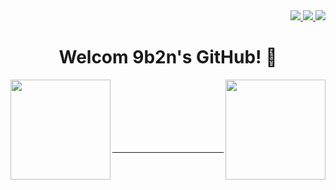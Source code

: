 <div align=right>
  <a href="https://hits.seeyoufarm.com">
    <img src="https://hits.seeyoufarm.com/api/count/incr/badge.svg?url=https%3A%2F%2Fgithub.com%2F9b2n&count_bg=%237B00FF&title_bg=%23555555&icon=&icon_color=%23E7E7E7&title=hits&edge_flat=true"/>
  </a>
  <a href="https://9b2n.github.io/">
    <img src="http://img.shields.io/badge/-blog-black?style=flat-square&logo=github&link=https://9b2n.github.io/"/>
  </a>
  <a href="mailto:rbqls1057@naver.com">
    <img src="http://img.shields.io/badge/-email-ea4335?style=flat-square&logo=Gmail&logoColor=white&link=mailto:rbqls1057@naver.com"/>
  </a>
</div>

<h1 align=center>Welcom 9b2n's GitHub! 👋</h1>
<div>
  <a href="https://github.com/9b2n/github-readme-stats">
    <img align="left" height=160 src="https://github-readme-stats.vercel.app/api?username=9b2n&count_private=true&show_icon=true&theme=default&hide_border=true&hide=stars" style="max-width: 100%"/>
  </a>
  <a href="https://github.com/9b2n/github-readme-stats">
    <img align="right" height=160 src="https://github-readme-stats.vercel.app/api/top-langs/?username=9b2n&layout=compact&hide_border=true&langs_count=5" style="max-width: 100%"/>
  </a>
</div>

<br>
<br>
<br>
<br>
<br>
<br>

<hr>

<!--
**9b2n/9b2n** is a ✨ _special_ ✨ repository because its `README.md` (this file) appears on your GitHub profile.

Here are some ideas to get you started:

- 🔭 I’m currently working on ...
- 🌱 I’m currently learning ...
- 👯 I’m looking to collaborate on ...
- 🤔 I’m looking for help with ...
- 💬 Ask me about ...
- 📫 How to reach me: ...
- 😄 Pronouns: ...
- ⚡ Fun fact: ...
-->
